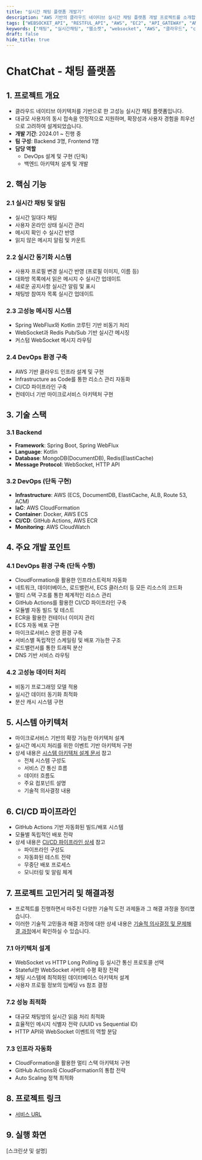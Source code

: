 ```yaml
---
title: "실시간 채팅 플랫폼 개발기"
description: "AWS 기반의 클라우드 네이티브 실시간 채팅 플랫폼 개발 프로젝트를 소개합니다. 마이크로서비스 아키텍처, WebSocket 기반 실시간 통신, DevOps 환경 구축 등 주요 기술 스택과 개발 과정을 상세히 다룹니다."
tags: ["WEBSOCKET_API", "RESTFUL_API", "AWS", "EC2", "API_GATEWAY", "AMPLIFY"]
keywords: ["채팅", "실시간채팅", "웹소켓", "websocket", "AWS", "클라우드", "cloud", "마이크로서비스", "microservices", "데브옵스", "devops", "도커", "docker", "스프링", "spring", "코틀린", "kotlin", "레디스", "redis", "몽고DB", "mongodb", "웹플럭스", "webflux"]
draft: false
hide_title: true
---
```


# ChatChat - 채팅 플랫폼

## 1. 프로젝트 개요
- 클라우드 네이티브 아키텍처를 기반으로 한 고성능 실시간 채팅 플랫폼입니다. 
- 대규모 사용자의 동시 접속을 안정적으로 지원하며, 확장성과 사용자 경험을 최우선으로 고려하여 설계되었습니다.
- **개발 기간**: 2024.01 ~ 진행 중
- **팀 구성**: Backend 3명, Frontend 1명
- **담당 역할**
  - DevOps 설계 및 구현 (단독)
  - 백엔드 아키텍처 설계 및 개발

## 2. 핵심 기능

### 2.1 실시간 채팅 및 알림
- 실시간 일대다 채팅
- 사용자 온라인 상태 실시간 관리
- 메시지 확인 수 실시간 반영
- 읽지 않은 메시지 알림 및 카운트

### 2.2 실시간 동기화 시스템
- 사용자 프로필 변경 실시간 반영 (프로필 이미지, 이름 등)
- 대화방 목록에서 읽은 메시지 수 실시간 업데이트
- 새로운 공지사항 실시간 알림 및 표시
- 채팅방 참여자 목록 실시간 업데이트

### 2.3 고성능 메시징 시스템
- Spring WebFlux와 Kotlin 코루틴 기반 비동기 처리
- WebSocket과 Redis Pub/Sub 기반 실시간 메시징
- 커스텀 WebSocket 메시지 라우팅

### 2.4 DevOps 환경 구축
- AWS 기반 클라우드 인프라 설계 및 구현
- Infrastructure as Code를 통한 리소스 관리 자동화
- CI/CD 파이프라인 구축
- 컨테이너 기반 마이크로서비스 아키텍처 구현

## 3. 기술 스택

### 3.1 Backend
- **Framework**: Spring Boot, Spring WebFlux
- **Language**: Kotlin
- **Database**: MongoDB(DocumentDB), Redis(ElastiCache)
- **Message Protocol**: WebSocket, HTTP API

### 3.2 DevOps (단독 구현)
- **Infrastructure**: AWS (ECS, DocumentDB, ElastiCache, ALB, Route 53, ACM)
- **IaC**: AWS CloudFormation
- **Container**: Docker, AWS ECS
- **CI/CD**: GitHub Actions, AWS ECR
- **Monitoring**: AWS CloudWatch

## 4. 주요 개발 포인트

### 4.1 DevOps 환경 구축 (단독 수행)
- CloudFormation을 활용한 인프라스트럭처 자동화
- 네트워크, 데이터베이스, 로드밸런서, ECS 클러스터 등 모든 리소스의 코드화
- 멀티 스택 구조를 통한 체계적인 리소스 관리
- GitHub Actions를 활용한 CI/CD 파이프라인 구축
- 모듈별 자동 빌드 및 테스트
- ECR을 활용한 컨테이너 이미지 관리
- ECS 자동 배포 구현
- 마이크로서비스 운영 환경 구축
- 서비스별 독립적인 스케일링 및 배포 가능한 구조
- 로드밸런서를 통한 트래픽 분산
- DNS 기반 서비스 라우팅

### 4.2 고성능 데이터 처리
- 비동기 프로그래밍 모델 적용
- 실시간 데이터 동기화 최적화
- 분산 캐시 시스템 구현

## 5. 시스템 아키텍처
- 마이크로서비스 기반의 확장 가능한 아키텍처 설계
- 실시간 메시지 처리를 위한 이벤트 기반 아키텍처 구현
- 상세 내용은 [시스템 아키텍처 설계 문서](./architecture.md) 참고
  - 전체 시스템 구성도
  - 서비스 간 통신 흐름
  - 데이터 흐름도
  - 주요 컴포넌트 설명
  - 기술적 의사결정 내용

## 6. CI/CD 파이프라인
- GitHub Actions 기반 자동화된 빌드/배포 시스템
- 모듈별 독립적인 배포 전략
- 상세 내용은 [CI/CD 파이프라인 상세](./cicdPipeline.md) 참고
    - 파이프라인 구성도
    - 자동화된 테스트 전략
    - 무중단 배포 프로세스
    - 모니터링 및 알림 체계

## 7. 프로젝트 고민거리 및 해결과정
- 프로젝트를 진행하면서 마주친 다양한 기술적 도전 과제들과 그 해결 과정을 정리했습니다.
- 이러한 기술적 고민들과 해결 과정에 대한 상세 내용은 [기술적 의사결정 및 문제해결 과정](./technicalDecisions/technicalDecisions)에서 확인하실 수 있습니다.

### 7.1 아키텍처 설계
- WebSocket vs HTTP Long Polling 등 실시간 통신 프로토콜 선택
- Stateful한 WebSocket 서버의 수평 확장 전략
- 채팅 시스템에 최적화된 데이터베이스 아키텍처 설계
- 사용자 프로필 정보의 임베딩 vs 참조 결정

### 7.2 성능 최적화
- 대규모 채팅방의 실시간 읽음 처리 최적화
- 효율적인 메시지 식별자 전략 (UUID vs Sequential ID)
- HTTP API와 WebSocket 이벤트의 역할 분담

### 7.3 인프라 자동화
- CloudFormation을 활용한 멀티 스택 아키텍처 구현
- GitHub Actions와 CloudFormation의 통합 전략
- Auto Scaling 정책 최적화

## 8. 프로젝트 링크
- [서비스 URL](https://www.streetcoder.club)

## 9. 실행 화면
[스크린샷 및 설명]
